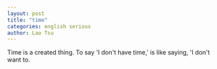 ```yaml
---
layout: post
title: "time"
categories: english serious
author: Lao Tsu
---
```

Time is a created thing. To say 'I don't have time,' is like saying, 'I don't want to.
